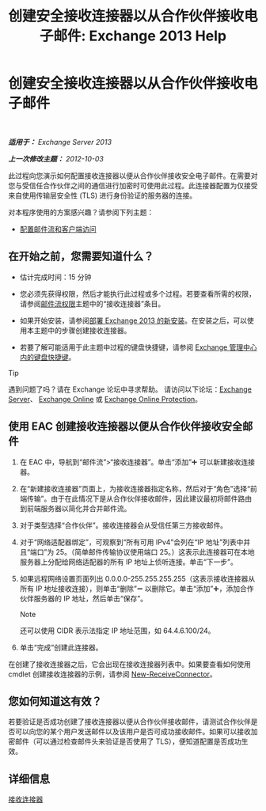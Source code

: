 ﻿---
title: '创建安全接收连接器以从合作伙伴接收电子邮件: Exchange 2013 Help'
TOCTitle: 创建安全接收连接器以从合作伙伴接收电子邮件
ms:assetid: 06aa692c-7940-4a14-a722-058c47440f85
ms:mtpsurl: https://technet.microsoft.com/zh-cn/library/JJ673037(v=EXCHG.150)
ms:contentKeyID: 50489863
ms.date: 01/11/2018
mtps_version: v=EXCHG.150
ms.translationtype: HT
---

# 创建安全接收连接器以从合作伙伴接收电子邮件

 

_**适用于：** Exchange Server 2013_

_**上一次修改主题：** 2012-10-03_

此过程向您演示如何配置接收连接器以便从合作伙伴接收安全电子邮件。在需要对您与受信任合作伙伴之间的通信进行加密时可使用此过程。此连接器配置为仅接受来自使用传输层安全性 (TLS) 进行身份验证的服务器的连接。

对本程序使用的方案感兴趣？请参阅下列主题：

  - [配置邮件流和客户端访问](configure-mail-flow-and-client-access-exchange-2013-help.md)

## 在开始之前，您需要知道什么？

  - 估计完成时间：15 分钟

  - 您必须先获得权限，然后才能执行此过程或多个过程。若要查看所需的权限，请参阅[邮件流权限](mail-flow-permissions-exchange-2013-help.md)主题中的“接收连接器”条目。

  - 如果开始安装，请参阅[部署 Exchange 2013 的新安装](deploy-a-new-installation-of-exchange-2013-exchange-2013-help.md)。在安装之后，可以使用本主题中的步骤创建接收连接器。

  - 若要了解可能适用于此主题中过程的键盘快捷键，请参阅 [Exchange 管理中心内的键盘快捷键](keyboard-shortcuts-in-the-exchange-admin-center-exchange-online-protection-help.md)。

> [!tip]
> 遇到问题了吗？请在 Exchange 论坛中寻求帮助。 请访问以下论坛：<a href="https://go.microsoft.com/fwlink/p/?linkid=60612">Exchange Server</a>、 <a href="https://go.microsoft.com/fwlink/p/?linkid=267542">Exchange Online</a> 或 <a href="https://go.microsoft.com/fwlink/p/?linkid=285351">Exchange Online Protection</a>。


## 使用 EAC 创建接收连接器以便从合作伙伴接收安全邮件

1.  在 EAC 中，导航到“邮件流”\>“接收连接器”。单击“添加”![添加图标](images/JJ218640.c1e75329-d6d7-4073-a27d-498590bbb558(EXCHG.150).gif "添加图标") 可以新建接收连接器。

2.  在“新建接收连接器”页面上，为接收连接器指定名称，然后对于“角色”选择“前端传输”。由于在此情况下是从合作伙伴接收邮件，因此建议最初将邮件路由到前端服务器以简化并合并邮件流。

3.  对于类型选择“合作伙伴”。接收连接器会从受信任第三方接收邮件。

4.  对于“网络适配器绑定”，可观察到“所有可用 IPv4”会列在“IP 地址”列表中并且“端口”为 25。（简单邮件传输协议使用端口 25。）这表示此连接器可在本地服务器上分配给网络适配器的所有 IP 地址上侦听连接。单击“下一步”。

5.  如果远程网络设置页面列出 0.0.0.0-255.255.255.255（这表示接收连接器从所有 IP 地址接收连接），则单击“删除”![删除图标](images/JJ657492.479b6ced-8d64-4277-a725-f17fea202b28(EXCHG.150).gif "删除图标") 以删除它。单击“添加”![添加图标](images/JJ218640.c1e75329-d6d7-4073-a27d-498590bbb558(EXCHG.150).gif "添加图标")，添加合作伙伴服务器的 IP 地址，然后单击“保存”。
    
    > [!NOTE]
    > 还可以使用 CIDR 表示法指定 IP 地址范围，如 64.4.6.100/24。


6.  单击“完成”创建此连接器。

在创建了接收连接器之后，它会出现在接收连接器列表中。如果要查看如何使用 cmdlet 创建接收连接器的示例，请参阅 [New-ReceiveConnector](https://technet.microsoft.com/zh-cn/library/bb125139\(v=exchg.150\))。

## 您如何知道这有效？

若要验证是否成功创建了接收连接器以便从合作伙伴接收邮件，请测试合作伙伴是否可以向您的某个用户发送邮件以及该用户是否可成功接收邮件。如果可以接收加密邮件（可以通过检查邮件头来验证是否使用了 TLS），便知道配置是否成功生效。

## 详细信息

[接收连接器](receive-connectors-exchange-2013-help.md)

